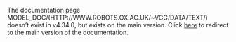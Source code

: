 The documentation page MODEL\_DOC/(HTTP://WWW.ROBOTS.OX.AC.UK/~VGG/DATA/TEXT/) doesn’t exist in v4.34.0, but exists on the main version. Click [here](/docs/transformers/main/en/model_doc/(http://www.robots.ox.ac.uk/~vgg/data/text/)) to redirect to the main version of the documentation.